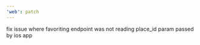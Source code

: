 ```yaml
---
'web': patch
---
```


fix issue where favoriting endpoint was not reading place_id param passed by ios app
